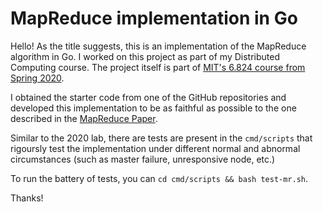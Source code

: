 # MapReduce implementation in Go


Hello! As the title suggests, this is an implementation of the MapReduce algorithm in Go. I worked on this project as part of my Distributed Computing course. The project itself is part of [MIT's 6.824 course from Spring 2020](http://nil.csail.mit.edu/6.824/2020/labs/lab-mr.html).

I obtained the starter code from one of the GitHub repositories and developed this implementation to be as faithful as possible to the one described in the [MapReduce Paper](https://static.googleusercontent.com/media/research.google.com/en//archive/mapreduce-osdi04.pdf).

Similar to the 2020 lab, there are tests are present in the `cmd/scripts` that rigoursly test the implementation under different normal and abnormal circumstances (such as master failure, unresponsive node, etc.)

To run the battery of tests, you can `cd cmd/scripts && bash test-mr.sh`.

Thanks!